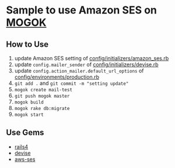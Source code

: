 # Sample to use Amazon SES on [MOGOK](http://mogok.jp/)

## How to Use

 1. update Amazon SES setting of [config/initializers/amazon_ses.rb](config/initializers/amazon_ses.rb#L2-L3) 
 2. update ```config.mailer_sender``` of [config/initializers/devise.rb](config/initializers/devise.rb#L13)
 3. update ```config.action_mailer.default_url_options``` of [config/environments/production.rb](config/environments/production.rb#L68)
 4. ```git add .``` and ```git commit -m "setting update"```
 5. ```mogok create mail-test```
 6. ```git push mogok master```
 7. ```mogok build```
 8. ```mogok rake db:migrate```
 9. ```mogok start```

## Use Gems
 - [rails4](https://github.com/rails/rails)
 - [devise](https://github.com/plataformatec/devise)
 - [aws-ses](https://github.com/drewblas/aws-ses)
